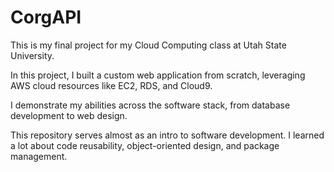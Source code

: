 # CorgAPI
This is my final project for my Cloud Computing class at Utah State University.

In this project, I built a custom web application from scratch, leveraging AWS cloud resources like EC2, RDS, and Cloud9.

I demonstrate my abilities across the software stack, from database development to web design.

This repository serves almost as an intro to software development. I learned a lot about code reusability, object-oriented design, and package management.



